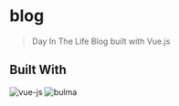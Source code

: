 # blog

> Day In The Life Blog built with Vue.js

## Built With

<img src="https://vuejs.org/images/logo.png" alt='vue-js'/>
<img src="http://bulma.io/images/bulma-banner.png" alt='bulma'/>
